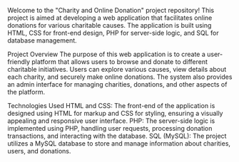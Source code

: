 
Welcome to the "Charity and Online Donation" project repository! This project is aimed at developing a web application that facilitates online donations for various charitable causes. The application is built using HTML, CSS for front-end design, PHP for server-side logic, and SQL for database management.

Project Overview
The purpose of this web application is to create a user-friendly platform that allows users to browse and donate to different charitable initiatives. Users can explore various causes, view details about each charity, and securely make online donations. The system also provides an admin interface for managing charities, donations, and other aspects of the platform.

Technologies Used
HTML and CSS: The front-end of the application is designed using HTML for markup and CSS for styling, ensuring a visually appealing and responsive user interface.
PHP: The server-side logic is implemented using PHP, handling user requests, processing donation transactions, and interacting with the database.
SQL (MySQL): The project utilizes a MySQL database to store and manage information about charities, users, and donations.
